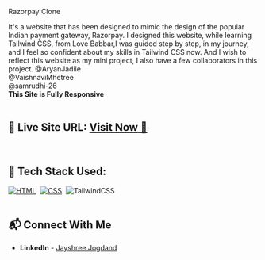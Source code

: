  Razorpay Clone

It's a website that has been designed to mimic the design of the popular Indian payment gateway, Razorpay.
I designed this website, while learning Tailwind CSS, from Love Babbar,I was guided step by step, in my journey, and I feel so confident about my skills in Tailwind CSS now.
And I wish to reflect this website as my mini project, I also have a few collaborators in this project.
@AryanJadile<br>
@VaishnaviMhetree<br>
@samrudhi-26<br>
**This Site is Fully Responsive**
<br>
<br>

## 📌 **Live Site URL:** <a href="https://razorpay-copy.netlify.app/">**Visit Now** 🚀</a>

<br>

## 📌 Tech Stack Used: 

[![HTML](https://img.shields.io/badge/html5%20-%23E34F26.svg?&style=for-the-badge&logo=html5&logoColor=white)](https://github.com/prakash-naikwadi)&nbsp;
[![CSS](https://img.shields.io/badge/css3%20-%231572B6.svg?&style=for-the-badge&logo=css3&logoColor=white)](https://github.com/prakash-naikwadi)&nbsp;
<img alt="TailwindCSS" src="https://img.shields.io/badge/Tailwind_CSS-38B2AC?style=for-the-badge&logo=tailwind-css&logoColor=white"/>&nbsp;
<br>
<br>

## 📬 Connect With Me

- **LinkedIn** - [Jayshree Jogdand](www.linkedin.com/in/jayshree-jogdand-6a8312312)
  
